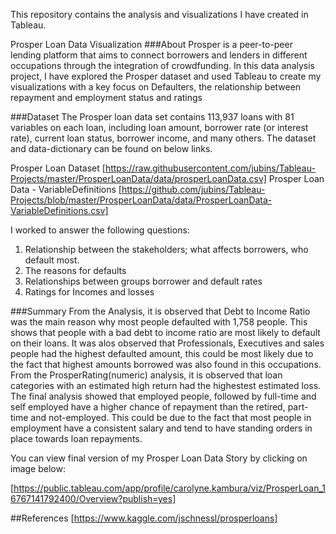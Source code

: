 This repository contains the analysis and visualizations I have created in Tableau.

Prosper Loan Data Visualization
###About
Prosper is a peer-to-peer lending platform that aims to connect borrowers and lenders in different occupations through the integration of crowdfunding. In this data 
analysis project, I have explored the Prosper dataset and used Tableau to create my visualizations with a key focus on Defaulters, the relationship between repayment and employment 
status and ratings

###Dataset
The Prosper loan data set contains 113,937 loans with 81 variables on each loan, including loan amount, borrower rate (or interest rate), current loan status, borrower income, and many others. The dataset and data-dictionary can be found on below links.

Prosper Loan Dataset [https://raw.githubusercontent.com/jubins/Tableau-Projects/master/ProsperLoanData/data/prosperLoanData.csv]
Prosper Loan Data - VariableDefinitions [https://github.com/jubins/Tableau-Projects/blob/master/ProsperLoanData/data/ProsperLoanData-VariableDefinitions.csv]

I worked to answer the following questions:

1. Relationship between the stakeholders; what affects borrowers, who default most. 
2. The reasons for defaults
3. Relationships between groups borrower and default rates 
4. Ratings for Incomes and losses 

###Summary
From the Analysis, it is observed that Debt to Income Ratio was the main reason why most people defaulted with 1,758 people. This shows that people with a bad debt to income ratio are 
most likely to default on their loans. It was alos observed that Professionals, Executives and sales people had the highest defaulted amount, this could be most likely due to the fact that highest amounts 
borrowed was also found in this occupations. From the ProsperRating(numeric) analysis, it is observed that loan categories with an estimated high return had the highestest
estimated loss. The final analysis showed that employed people, followed by full-time and self employed have a higher chance of repayment than the retired, part-time and 
not-employed. This could be due to the fact that most people in employment have a consistent salary and tend to have standing orders in place towards loan repayments.

You can view final version of my Prosper Loan Data Story by clicking on image below:

[https://public.tableau.com/app/profile/carolyne.kambura/viz/ProsperLoan_16767141792400/Overview?publish=yes]



##References
[https://www.kaggle.com/jschnessl/prosperloans]
